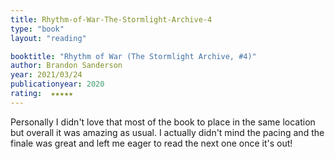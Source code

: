 ```yaml
---
title: Rhythm-of-War-The-Stormlight-Archive-4
type: "book"
layout: "reading"

booktitle: "Rhythm of War (The Stormlight Archive, #4)"
author: Brandon Sanderson
year: 2021/03/24
publicationyear: 2020
rating:  ★★★★★
---
```


Personally I didn't love that most of the book to place in the same location but overall it was amazing as usual. I actually didn't mind the pacing and the finale was great and left me eager to read the next one once it's out!
